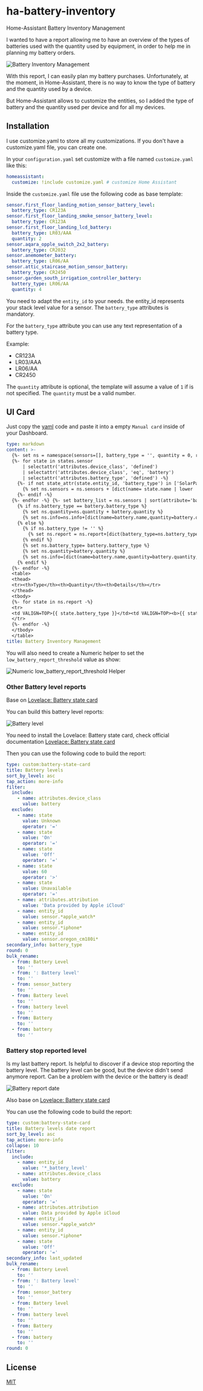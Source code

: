 # ha-battery-inventory
Home-Assistant Battery Inventory Management

I wanted to have a report allowing me to have an overview of the types of batteries used with the quantity used by equipment, in order to help me in planning my battery orders.

![Battery Inventory Management][report]

With this report, I can easily plan my battery purchases.
Unfortunately, at the moment, in Home-Assistant, there is no way to know the type of battery and the quantity used by a device.

But Home-Assistant allows to customize the entities, so I added the type of battery and the quantity used per device and for all my devices.

## Installation

I use customize.yaml to store all my customizations. If you don't have a customize.yaml file, you can create one.

In your `configuration.yaml` set customize with a file named `customize.yaml` like this:

```yaml
homeassistant:
  customize: !include customize.yaml # customize Home Assistant
```

Inside the `customize.yaml` file use the following code as base template:
<!-- MARKDOWN-AUTO-DOCS:START (CODE:src=./config/customize.yaml) -->
<!-- The below code snippet is automatically added from ./config/customize.yaml -->
```yaml
sensor.first_floor_landing_motion_sensor_battery_level:
  battery_type: CR123A
sensor.first_floor_landing_smoke_sensor_battery_level:
  battery_type: CR123A
sensor.first_floor_landing_lcd_battery:
  battery_type: LR03/AAA
  quantity: 2
sensor.aqara_opple_switch_2x2_battery:
  battery_type: CR2032
sensor.anemometer_battery:
  battery_type: LR06/AA
sensor.attic_staircase_motion_sensor_battery:
  battery_type: CR2450
sensor.garden_south_irrigation_controller_battery:
  battery_type: LR06/AA
  quantity: 4
```
<!-- MARKDOWN-AUTO-DOCS:END -->

You need to adapt the `entity_id` to your needs. the entity_id represents your stack level value for a sensor.
The `battery_type` attributes is mandatory.

For the `battery_type` attribute you can use any text representation of a battery type.

Example:

- CR123A
- LR03/AAA
- LR06/AA
- CR2450

The `quantity` attribute is optional, the template will assume a value of `1` if is not specified. The `quantity` must be a valid number.

## UI Card

Just copy the [yaml](markdown-card.yam) code and paste it into a empty `Manual card` inside of your Dashboard.

<!-- MARKDOWN-AUTO-DOCS:START (CODE:src=./config/markdown-card.yaml) -->
<!-- The below code snippet is automatically added from ./config/markdown-card.yaml -->
```yaml
type: markdown
content: >-
  {%- set ns = namespace(sensors=[], battery_type = '', quantity = 0, report=[], info=[]) -%}
  {%- for state in states.sensor 
      | selectattr('attributes.device_class', 'defined')
      | selectattr('attributes.device_class', 'eq', 'battery')
      | selectattr('attributes.battery_type', 'defined') -%}
    {%- if not state_attr(state.entity_id, 'battery_type') in ['SolarPanel','DC', 'Battery', 'APCRBC110'] -%}
      {% set ns.sensors = ns.sensors + [dict(name= state.name | lower | replace(':', '') | replace(' battery level', '') | replace(' battery', '') | capitalize() , battery_type=state_attr(state.entity_id, 'battery_type'), quantity=state_attr(state.entity_id, 'quantity') | int(1), level=state.state |int(0) )] %}
    {%- endif -%}
  {%- endfor -%} {%- set battery_list = ns.sensors | sort(attribute='battery_type') %} {%- for battery in battery_list -%}
    {% if ns.battery_type == battery.battery_type %}
      {% set ns.quantity=ns.quantity + battery.quantity %}
      {% set ns.info=ns.info+[dict(name=battery.name,quantity=battery.quantity,level=battery.level)] %}
    {% else %}
      {% if ns.battery_type != '' %}      
        {% set ns.report = ns.report+[dict(battery_type=ns.battery_type, quantity=ns.quantity, info=ns.info | sort(attribute='level')) ] %}
      {% endif %}
      {% set ns.battery_type= battery.battery_type %}
      {% set ns.quantity=battery.quantity %}
      {% set ns.info=[dict(name=battery.name,quantity=battery.quantity,level=battery.level)] %}
    {% endif %}
  {%- endfor -%}
  <table>
  <thead>
  <tr><th>Type</th><th>Quantity</th><th>Details</th></tr>
  </thead>
  <tbody>
  {%- for state in ns.report -%}
  <tr>
  <td VALIGN=TOP>{{ state.battery_type }}</td><td VALIGN=TOP><b>{{ state.quantity }}</b></td> <td VALIGN=TOP> {%- for info in state.info -%} {{ info.quantity }}x {{ info.name }} <font color={{ (info.level < states.input_number.low_battery_report_threshold.state | int) | iif("OrangeRed", "White") }}><b>{{ info.level }}%</b></font><br> {%- endfor -%}<br></td>
  </tr>
  {%- endfor -%}
  </tbody>
  </table>
title: Battery Inventory Management
```
<!-- MARKDOWN-AUTO-DOCS:END -->

You will also need to create a Numeric helper to set the `low_battery_report_threshold` value as show:

![Numeric low_battery_report_threshold Helper][low_battery-helper]

### Other Battery level reports

Base on [Lovelace: Battery state card](https://community.home-assistant.io/t/lovelace-battery-state-card/100115)

You can build this battery level reports:

![Battery level][battery_level]

You need to install the Lovelace: Battery state card, check official documentation [Lovelace: Battery state card](https://community.home-assistant.io/t/lovelace-battery-state-card/100115)

Then you can use the following code to build the report:

<!-- MARKDOWN-AUTO-DOCS:START (CODE:src=./config/lovelace-battery.yaml) -->
<!-- The below code snippet is automatically added from ./config/lovelace-battery.yaml -->
```yaml
type: custom:battery-state-card
title: Battery levels
sort_by_level: asc
tap_action: more-info
filter:
  include:
    - name: attributes.device_class
      value: battery
  exclude:
    - name: state
      value: Unknown
      operator: '='
    - name: state
      value: 'On'
      operator: '='
    - name: state
      value: 'Off'
      operator: '='
    - name: state
      value: 60
      operator: '>'
    - name: state
      value: Unavailable
      operator: '='
    - name: attributes.attribution
      value: 'Data provided by Apple iCloud'
    - name: entity_id
      value: sensor.*apple_watch*  
    - name: entity_id
      value: sensor.*iphone*    
    - name: entity_id
      value: sensor.oregon_cm180i*
secondary_info: battery_type
round: 0
bulk_rename:
  - from: Battery Level
    to: ''
  - from: ': Battery level'
    to: ''
  - from: sensor_battery
    to: ''
  - from: Battery level
    to: ''
  - from: battery level
    to: ''
  - from: Battery
    to: ''
  - from: battery
    to: ''
```
<!-- MARKDOWN-AUTO-DOCS:END -->

### Battery stop reported level

Is my last battery report.
Is helpful to discover if a device stop reporting the battery level. The battery level can be good, but the device didn't send anymore report. Can be a problem with the device or the battery is dead!

![Battery report date][battery_report_date]

Also base on [Lovelace: Battery state card](https://community.home-assistant.io/t/lovelace-battery-state-card/100115)

You can use the following code to build the report:

<!-- MARKDOWN-AUTO-DOCS:START (CODE:src=./config/lovelace-battery-date.yaml) -->
<!-- The below code snippet is automatically added from ./config/lovelace-battery-date.yaml -->
```yaml
type: custom:battery-state-card
title: Battery levels date report
sort_by_level: asc
tap_action: more-info
collapse: 10
filter:
  include:
    - name: entity_id
      value: '*_battery_level'
    - name: attributes.device_class
      value: battery
  exclude:
    - name: state
      value: 'On'
      operator: '='
    - name: attributes.attribution
      value: Data provided by Apple iCloud
    - name: entity_id
      value: sensor.*apple_watch*
    - name: entity_id
      value: sensor.*iphone*
    - name: state
      value: 'Off'
      operator: '='
secondary_info: last_updated
bulk_rename:
  - from: Battery Level
    to: ''
  - from: ': Battery level'
    to: ''
  - from: sensor_battery
    to: ''
  - from: Battery level
    to: ''
  - from: battery level
    to: ''
  - from: Battery
    to: ''
  - from: battery
    to: ''
round: 0
```
<!-- MARKDOWN-AUTO-DOCS:END -->

## License

[MIT](LICENSE)

[report]: images/report-card.png
[low_battery-helper]: images/low_battery_report_threshold.png
[battery_level]: images/battery_level.png
[low_battery-alert-helper]: images/low_battery_alert_threshold.png
[battery_report_date]: images/battery_report_date.png
